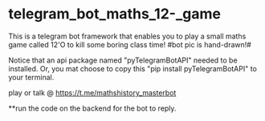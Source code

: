 # telegram_bot_maths_12-_game
This is a telegram bot framework that enables you to play a small maths game called 12'O to kill some boring class time! 
#bot pic is hand-drawn!#

Notice that an api package named "pyTelegramBotAPI" needed to be installed. Or, you mat choose to copy this "pip install pyTelegramBotAPI" to your terminal.

play or talk @ 
https://t.me/mathshistory_masterbot

**run the code on the backend for the bot to reply.


